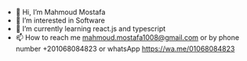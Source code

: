- 👋 Hi, I’m Mahmoud Mostafa
- 👀 I’m interested in Software
- 🌱 I’m currently learning react.js and typescript
- 📫 How to reach me mahmoud.mostafa1008@gmail.com or by phone number +201068084823 or whatsApp https://wa.me/01068084823

<!---
MMahmoudd/MMahmoudd is a ✨ special ✨ repository because its `README.md` (this file) appears on your GitHub profile.
You can click the Preview link to take a look at your changes.
--->
